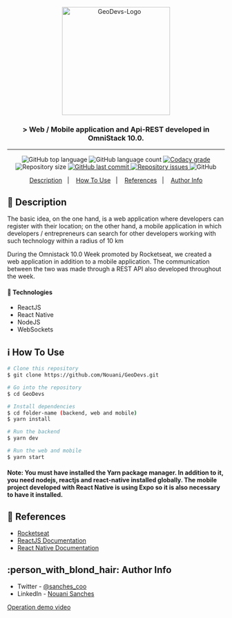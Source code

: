 <p align="center">

  <img alt="GeoDevs-Logo" src="https://user-images.githubusercontent.com/49238044/73127155-05529380-3f9b-11ea-9fa7-398fcc214d61.png"        width="250px" />


  <h3 align="center">> Web / Mobile application and Api-REST developed in OmniStack 10.0.</h3>
</p>

---

<p align="center">
  <img alt="GitHub top language" src="https://img.shields.io/github/languages/top/Nouani/GeoDevs.svg">

  <img alt="GitHub language count" src="https://img.shields.io/github/languages/count/Nouani/GeoDevs.svg">

  <a href="https://www.codacy.com/app/Nouani/GeoDevs?utm_source=github.com&amp;utm_medium=referral&amp;utm_content=Nouani/GeoDevs&amp;utm_campaign=Badge_Grade">
    <img alt="Codacy grade" src="https://img.shields.io/codacy/grade/1b577a07dda843aba09f4bc55d1af8fc.svg">
  </a>

  <img alt="Repository size" src="https://img.shields.io/github/repo-size/Nouani/GeoDevs.svg">
  <a href="https://github.com/Nouani/GeoDevs/commits/master">
    <img alt="GitHub last commit" src="https://img.shields.io/github/last-commit/Nouani/GeoDevs.svg">
  </a>

  <a href="https://github.com/Nouani/GeoDevs/issues">
    <img alt="Repository issues" src="https://img.shields.io/github/issues/Nouani/GeoDevs.svg">
  </a>

  <img alt="GitHub" src="https://img.shields.io/github/license/Nouani/GeoDevs.svg">
</p>


<p align="center">
  <a href="#page_with_curl-description">Description</a>&nbsp;&nbsp;&nbsp;|&nbsp;&nbsp;&nbsp;
  <a href="#information_source-how-to-use">How To Use</a>&nbsp;&nbsp;&nbsp;|&nbsp;&nbsp;&nbsp;
  <a href="#blue_book-references">References</a>&nbsp;&nbsp;&nbsp;|&nbsp;&nbsp;&nbsp;
  <a href="#person_with_blond_hair-author-info">Author Info</a>
</p>

## :page_with_curl: Description

The basic idea, on the one hand, is a web application where developers can register with their location; on the other hand, a mobile application in which developers / entrepreneurs can search for other developers working with such technology within a radius of 10 km

During the Omnistack 10.0 Week promoted by Rocketseat, we created a web application in addition to a mobile application. The communication between the two was made through a REST API also developed throughout the week.

#### :rocket: Technologies

- ReactJS
- React Native
- NodeJS
- WebSockets

## :information_source: How To Use

```bash
# Clone this repository
$ git clone https://github.com/Nouani/GeoDevs.git

# Go into the repository
$ cd GeoDevs

# Install dependencies 
$ cd folder-name (backend, web and mobile)
$ yarn install

# Run the backend
$ yarn dev

# Run the web and mobile
$ yarn start
```

#### Note: You must have installed the Yarn package manager. In addition to it, you need nodejs, reactjs and react-native installed globally. The mobile project developed with React Native is using Expo so it is also necessary to have it installed.

## :blue_book: References

- [Rocketseat](https://rocketseat.com.br/)
- [ReactJS Documentation](https://reactjs.org/)
- [React Native Documentation](https://facebook.github.io/react-native/)

## :person_with_blond_hair: Author Info

- Twitter - [@sanches_coo](https://twitter.com/sanches_coo)
- LinkedIn - [Nouani Sanches](https://www.linkedin.com/in/nouani-sanches-a8b39419b/m)

[Operation demo video](https://www.youtube.com/watch?v=H8WObKPIl_A)
